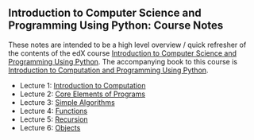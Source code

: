 ## Introduction to Computer Science and Programming Using Python: Course Notes

These notes are intended to be a high level overview / quick refresher of the contents of the edX course 
[Introduction to Computer Science and Programming Using Python](https://www.edx.org/course/introduction-computer-science-mitx-6-00-1x-6).
The accompanying book to this course is [Introduction to Computation and Programming Using Python](https://mitpress.mit.edu/index.php?q=books/introduction-computation-and-programming-using-python-0).

* Lecture 1: [Introduction to Computation](Lecture_Notes/Lecture_01.md)
* Lecture 2: [Core Elements of Programs](Lecture_Notes/Lecture_02.md)
* Lecture 3: [Simple Algorithms](Lecture_Notes/Lecture_03.md)
* Lecture 4: [Functions](Lecture_Notes/Lecture_04.md)
* Lecture 5: [Recursion](Lecture_Notes/Lecture_05.md)
* Lecture 6: [Objects](Lecture_Notes/Lecture_06.md)
